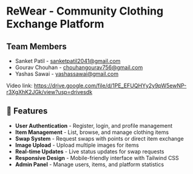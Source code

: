 # ReWear - Community Clothing Exchange Platform

## Team Members
- Sanket Patil - sanketpatil2041@gmail.com  
- Gourav Chouhan - chouhangourav756@gmail.com  
- Yashas Sawai - yashassawai@gmail.com

Video link: https://drive.google.com/file/d/1PE_EFUQHYy2y9pW5ewNP-r3XgXhK2JGk/view?usp=drivesdk

## 🌟 Features

- **User Authentication** - Register, login, and profile management
- **Item Management** - List, browse, and manage clothing items
- **Swap System** - Request swaps with points or direct item exchange
- **Image Upload** - Upload multiple images for items
- **Real-time Updates** - Live status updates for swap requests
- **Responsive Design** - Mobile-friendly interface with Tailwind CSS
- **Admin Panel** - Manage users, items, and platform statistics
